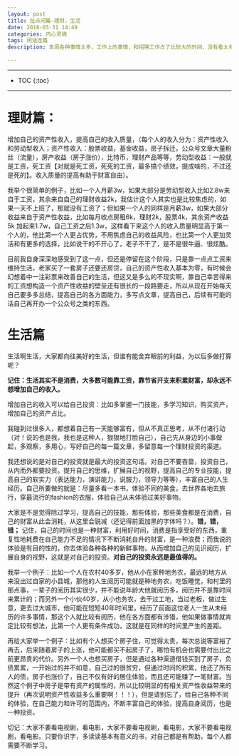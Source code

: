 ```yaml
---
layout: post
title: 扯点闲篇-理财，生活
date: 2018-03-31 14:49
categories: 内心灵魂
tags: 闲话连篇
description: 本周各种事情太多，工作上的事情，和招聘工作占了比较大的时间，没有看太多的书，只是看了张开涛的亿级流量网站架构核心技术两章（PS：学车去考科目二，最终失败告终，无比心痛。虽然大家都不喜欢失败，但的的确确失败并不能让我脆弱，反而使我强大，对于有自尊心比较强的我，科目二没过确实很丢人，自己很受打击，丢人就丢人，我还是我，继续加油，下次考过了就是）。

---
```

*****
* TOC
{:toc}
*****


# 理财篇：
增加自己的资产性收入，提高自己的收入质量，（每个人的收入分为：资产性收入和劳动型收入；资产性收入：股票收益，基金收益，房子拆迁，公众号文章大量粉丝（流量），房产收益（房子涨价），比特币，理财产品等等，劳动型收益：一般就是工资，死工资【对就是死工资，死死的工资，最多搞个绩效，提成啥的，不过还是死的】。收入质量的提高有助于财富自由）。

我举个很简单的例子，比如一个人月薪3w，如果大部分是劳动型收入比如2.8w来自于工资，其余来自自己的理财收益2k，我估计这个人其实也是比较焦虑的，如果一天不上班了，那就没有工资了；但如果一个人的同样是月薪3w，如果大部分收益来自于资产性收益，比如每月收点房租6k，理财2k，股票4k，其余资产收益5k 加起来1.7w，自己工资之后1.3w，这样看下来这个人的收入质量明显高于第一个人的，他比第一个人更占优势，不用焦虑自己的收益风险，也比第一个人更加灵活和有更多的选择，比如说干的不开心了，老子不干了，是不是很牛逼、很炫酷。

目前我自身深深地感受到了这一点，但还是停留在这个阶段，只是靠一点点工资来维持生活，老家买了一套房子还要还房贷，自己的资产性收入基本为零，有时候会幻想着中一注彩票来改善自己的生活，但这又是多么的不现实啊，靠自己幸苦得来的工资想构造一个资产性收益的壁垒还有很长的一段路要走，所以从现在开始每天自己要多多总结，提高自己的各方面能力，多写点文章，提高自己，后续有可能的话自己再开办一个公众号之类的东西。

# 生活篇

生活啊生活，大家都向往美好的生活，但谁有能舍弃眼前的利益，为以后多做打算呢？

**记住：生活其实不是消费，大多数可能靠工资，靠节省开支来积累财富，却永远不想增加自己的收入。**

增加自己的收入可以给自己投资：比如多掌握一门技能，多学习知识，购买资产，增加自己的资产占比。


我碰到过很多人，都想着自己有一天能够富有，但从不真正思考，从不付诸行动（对！说的也是我，我也是这种人，狠狠地打脸自己），自己先从身边的小事做起，多观察，多用心，写好自己的每一篇文章，多留意每一个理财投资的渠道。

我还想说的是对自己的投资就是最大的投资这句话。对自己不要吝啬，投资自己，从内而外都要投资。提升自己的思维，扩展自己的视野，提高自己的专业技能，提高自己的软实力（表达能力，演讲能力，说服力，领导力等等），丰富自己的人生经历。自己所要做的就是：尽量多看一本书，体验不同的美食，去世界各地去旅行，穿最流行的fashion的衣服，体验自己从未体验过美好事物。

大家是不是觉得除过学习，提高自己的技能，那些体验，那些美食都是在消费，自己的财富从此会消耗，从这里会锐减（还记得前面加黑的字体吗？）。**错，错，错；** 记住，自己的时间也是一种财富，利用好时间，消费是指享受好的东西，重复性地耗费在自己能力不足的情况下不断消耗自升的财富，是一种浪费；而我说的体验是有目的性的，你去体验各种各种的新鲜事物，从而增加自己的见识阅历，扩展自身的视野，这就是对自己的投资。**对自己的投资永远是最值得的。**

我举一个例子：比如一个人在农村40多岁，他从小在家种地务农，最远的地方从来没出过自家的小县城，那他的人生阅历可能就是种地务农，吃饭睡觉，和村里的那点事，一辈子的阅历其实很少，并不能说年龄大他就阅历多，阅历并不是靠时间来累计的；而另外一个小伙40岁，从小也务农，去干过工地，当过老板，做过生意，更去过大城市，他可能在短短40年时间里，经历了前面这位老人一生从未经历的许多事情，那这个人就比较有阅历，他在各方面都有涉猎，他如果做事情就肯定比较有想法，比第一个人更有条件成功，这就是在同样的时间里产生的差距。

再给大家举一个例子：比如有个人想买个房子住，可觉得太贵，每次总说等富裕了再去，后来随着房子的上涨，他可能都买不起房子了，哪怕有机会也需要付出比之前更昂贵的代价。另外一个人也想买房子，但是通过各种渠道借钱买到了房子，负债累累，一开始过的并不如意，自己过的很贫穷，但通过时间的积累，他还了所有人的债，房子也涨价了，自己不仅有好的居住体验，而且还可能赚了一笔财富。当然这个例子中房子是带有资产的属性的，所以比较明显的有相关资产性收益带来的提升（再次说明资产性收益多么重要啊！！！），但是请别忘了，给自己各种不同的体验，在自己能力和许可的范围内，不断丰富自己的体验，提高自身阅历，也是一种投资。


切记：大家不要看电视剧，看电影，大家不要看电视剧，看电影，大家不要看电视剧，看电影。只要你识字，多读读基本有意义的书，对自己都是有帮助，每个人都需要不断学习。
